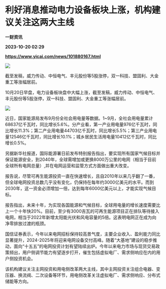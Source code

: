 # 利好消息推动电力设备板块上涨，机构建议关注这两大主线
**一财资讯**

**2023-10-20 02:29**

**https://www.yicai.com/news/101880167.html**

![](https://imgcdn.yicai.com/uppics/slides/2023/10/ac94f956dca47b51e64b38080f7f7e8f.jpg)

截至发稿，威力传动、中恒电气、丰元股份等5股涨停，双一科技、盟固利、大金重工等涨幅居前。

10月20日早盘，电力设备板块盘中大幅上涨，截至发稿，威力传动、中恒电气、丰元股份等5股涨停，双一科技、盟固利、大金重工等涨幅居前。

![](https://imgcdn.yicai.com/uppics/images/2023/10/f578133dfdba28411030be128963c571.jpg)

近日，国家能源局发布9月份全社会用电量等数据。1~9月，全社会用电量累计68637亿千瓦时，同比增长5.6%。分产业看，第一产业用电量976亿千瓦时，同比增长11.3%；第二产业用电量44703亿千瓦时，同比增长5.5%；第三产业用电量12546亿千瓦时，同比增长10.1%；城乡居民生活用电量10412亿千瓦时，同比增长0.5%。

另据新华社报道，国际能源署日前发布特别报告指出，要实现所有国家气候目标并保证能源安全，到2040年，全球需增加或更换8000万公里的电网（相当于目前全球所有电网总量）,并在电网运营和监管方式方面做出重大改变。

报告说，尽管可再生能源投资一直在快速增长，且自2010年以来几乎翻了一番，但全球电网投资总数几乎没有变化，仍保持在每年约3000亿美元的水平。而到2030年，这一资金必须增加一倍，达到每年6000亿美元以上，才能实现气候目标。

报告指出，未来十年，为实现各国能源和气候目标，全球用电量的增长速度需要比上一个十年快20%。目前，至少有3000吉瓦的可再生能源项目正在排队等待接入电网，相当于2022年新增太阳能光伏和风电容量的5倍。这表明电网正在成为向净零排放过渡的瓶颈。

国信证券表示，今年以来电网招标保持较高景气度，主要企业收入、盈利能力同比显著提升，2024-2025年将迎来电网设备交付高峰。随着“大基地”建设的稳步推动，面向“十五五”的电网投资计划有望陆续出炉。今年以来电力市场与现货交易政策频出，用户侧调节能力有望逐步打开，催生包括虚拟电厂、需求侧响应在内的用户侧投资机会。

该机构建议关注主网投资和用电侧改革两大主线，其中主网投资关注组合电器、变压器、换流阀、二次设备等环节，用电侧改革关注虚拟电厂、需求侧响应、分布式储能等方向。